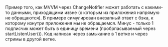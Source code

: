 Пример того, как MVVM через ChangeNotifier может работать с какими-то данными, приходящими извне (к которым из приложения напрямую не обращаются).
В примере симулирован внезапный ответ с бэка, к которому изнутри приложения мы не обращаемся. 
Минус - только 1 подписчик может быть в единицу времени (пробрпасываемый через startListenUser()).
Код написан через замыкание в 1 ветке и через стримы в другой ветке.
